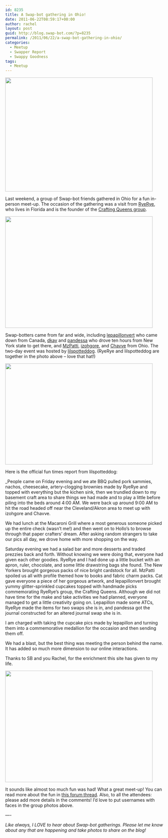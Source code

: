 ```yaml
---
id: 8235
title: A Swap-bot gathering in Ohio!
date: 2011-06-22T08:59:17+00:00
author: rachel
layout: post
guid: http://blog.swap-bot.com/?p=8235
permalink: /2011/06/22/a-swap-bot-gathering-in-ohio/
categories:
  - Meetup
  - Swapper Report
  - Swappy Goodness
tags:
  - Meetup
---
```

<img src="http://blog.swap-bot.com/wp-content/uploads/2011/06/Ohiogroup.jpg" alt="" title="Ohiogroup" width="470" height="363" class="alignnone size-full wp-image-8236" />

Last weekend, a group of Swap-bot friends gathered in Ohio for a fun in-person meet-up. The occasion of the gathering was a visit from [RyeRye](http://www.swap-bot.com/user:RyeRye), who lives in Florida and is the founder of the [Crafting Queens group](http://www.swap-bot.com/group/a2282f05b820a8c3db28bc9351c270b2/about). 

<img src="http://blog.swap-bot.com/wp-content/uploads/2011/06/RyeryeLittespotted.jpg" alt="" title="RyeryeLittespotted" width="470" height="355" class="alignnone size-full wp-image-8237" srcset="http://blog.swap-bot.com/wp-content/uploads/2011/06/RyeryeLittespotted-300x226.jpg 300w, http://blog.swap-bot.com/wp-content/uploads/2011/06/RyeryeLittespotted.jpg 470w" sizes="(max-width: 470px) 100vw, 470px" />

Swap-botters came from far and wide, including [lepapillonvert](http://www.swap-bot.com/user:lepapillonvert) who came down from Canada, [dkay](http://www.swap-bot.com/user:dkay) and [pandessa](http://www.swap-bot.com/user:pandessa) who drove ten hours from New York state to get there, and [MzPatti](http://www.swap-bot.com/user:MzPatti), [izohgore](http://www.swap-bot.com/user:izohgore), and [Chavve](http://www.swap-bot.com/user:chavve) from Ohio. The two-day event was hosted by [lilspotteddog](http://www.swap-bot.com/user:lilspotteddog). (RyeRye and lilspotteddog are together in the photo above &#8211; love that hat!)

<img src="http://blog.swap-bot.com/wp-content/uploads/2011/06/craftgroup.jpg" alt="" title="craftgroup" width="470" height="322" class="alignnone size-full wp-image-8239" srcset="http://blog.swap-bot.com/wp-content/uploads/2011/06/craftgroup-300x205.jpg 300w, http://blog.swap-bot.com/wp-content/uploads/2011/06/craftgroup.jpg 470w" sizes="(max-width: 470px) 100vw, 470px" />

Here is the official fun times report from lilspotteddog:

_People came on Friday evening and we ate BBQ pulled pork sammies, nachos, cheesecake, artery-clogging brownies made by RyeRye and topped with everything but the kichen sink, then we trundled down to my basement craft area to share things we had made and to play a little before piling into the beds around 4:00 AM. We were back up around 9:00 AM to hit the road headed off near the Cleveland/Akron area to meet up with izohgore and Chavve. </p> 

We had lunch at the Macaroni Grill where a most generous someone picked up the entire check (wasn&#8217;t me!) and then went on to Hollo&#8217;s to browse through that paper crafters&#8217; dream. After asking random strangers to take our pics all day, we drove home with more shopping on the way.

Saturday evening we had a salad bar and more desserts and traded prezzies back and forth. Without knowing we were doing that, everyone had given each other goodies. RyeRye and I had done up a little bucket with an apron, ruler, chocolate, and some little drawstring bags she found. The New Yorkers brought gorgeous packs of nice bright cardstock for all. MzPatti spoiled us all with profile themed how to books and fabric charm packs. Cat gave everyone a piece of her gorgeous artwork, and lepapillonvert brought yummy glitter-sprinkled cupcakes topped with handmade picks commemorating RyeRye&#8217;s group, the Crafting Queens. Although we did not have time for the make and take activities we had planned, everyone managed to get a little creativity going on. Lepapillon made some ATCs, RyeRye made the items for two swaps she is in, and pandessa got the journal constructed for an altered journal swap she is in. 

I am charged with taking the cupcake pics made by lepapillon and turning them into a commemorative medallion for the occasion and then sending them off.

We had a blast, but the best thing was meeting the person behind the name. It has added so much more dimension to our online interactions. 

Thanks to SB and you Rachel, for the enrichment this site has given to my life.</i>

<img src="http://blog.swap-bot.com/wp-content/uploads/2011/06/cupcakes.jpg" alt="" title="cupcakes" width="470" height="355" class="alignnone size-full wp-image-8238" srcset="http://blog.swap-bot.com/wp-content/uploads/2011/06/cupcakes-300x226.jpg 300w, http://blog.swap-bot.com/wp-content/uploads/2011/06/cupcakes.jpg 470w" sizes="(max-width: 470px) 100vw, 470px" />

It sounds like almost too much fun was had! What a great meet-up! You can read more about the fun in [this forum thread](http://www.swap-bot.com/forums/topic/77195). Also, to all the attendees: please add more details in the comments! I&#8217;d love to put usernames with faces in the group photos above. 

&#8212;-

_Like always, I LOVE to hear about Swap-bot gatherings. Please let me know about any that are happening and take photos to share on the blog!_